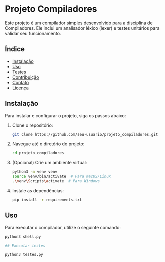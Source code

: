 # Projeto Compiladores

Este projeto é um compilador simples desenvolvido para a disciplina de Compiladores. Ele inclui um analisador léxico (lexer) e testes unitários para validar seu funcionamento.

## Índice

- [Instalação](#instalação)
- [Uso](#uso)
- [Testes](#testes)
- [Contribuição](#contribuição)
- [Contato](#contato)
- [Licença](#licença)

## Instalação

Para instalar e configurar o projeto, siga os passos abaixo:

1. Clone o repositório:
    ```sh
    git clone https://github.com/seu-usuario/projeto_compiladores.git
    ```
2. Navegue até o diretório do projeto:
    ```sh
    cd projeto_compiladores
    ```
3. (Opcional) Crie um ambiente virtual:
    ```sh
    python3 -m venv venv
    source venv/bin/activate  # Para macOS/Linux
    .\venv\Scripts\activate  # Para Windows
    ```
4. Instale as dependências:
    ```sh
    pip install -r requirements.txt
    ```

## Uso

Para executar o compilador, utilize o seguinte comando:

```sh
python3 shell.py

## Executar testes

python3 testes.py